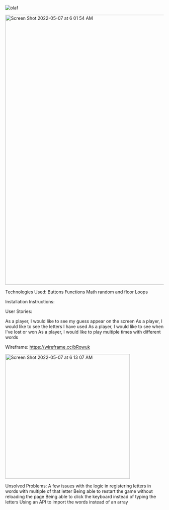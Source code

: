 ![olaf](https://user-images.githubusercontent.com/74693076/167249518-54ded939-e709-44b2-b90c-80fafc9267f4.gif)

<img width="857" alt="Screen Shot 2022-05-07 at 6 01 54 AM" src="https://user-images.githubusercontent.com/74693076/167249490-bbc7c04b-b455-42a9-940f-56f2a3e7024b.png">

Technologies Used:
Buttons
Functions
Math random and floor
Loops

Installation Instructions:

User Stories:

As a player, I would like to see my guess appear on the screen
As a player, I would like to see the letters I have used
As a player, I would like to see when I've lost or won
As a player, I would like to play multiple times with different words

Wireframe:
https://wireframe.cc/bRowuk

<img width="396" alt="Screen Shot 2022-05-07 at 6 13 07 AM" src="https://user-images.githubusercontent.com/74693076/167249905-7e6be7bc-6c93-422a-aa1c-2b3bd711e0b5.png">

Unsolved Problems:
A few issues with the logic in registering letters in words with multiple of that letter
Being able to restart the game without reloading the page
Being able to click the keyboard instead of typing the letters
Using an API to import the words instead of an array
